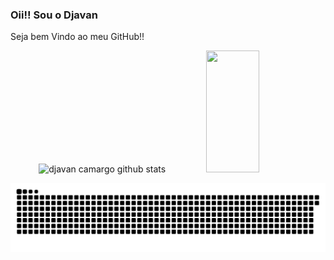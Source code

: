 ### Oii!! Sou o Djavan 
Seja bem Vindo ao meu GitHub!!

<!--
**djavanoc/djavanoc** is a ✨ _special_ ✨ repository because its `README.md` (this file) appears on your GitHub profile.

Here are some ideas to get you started:

- 🔭 I’m currently working on ...
- 🌱 I’m currently learning ...
- 👯 I’m looking to collaborate on ...
- 🤔 I’m looking for help with ...
- 💬 Ask me about ...
- 📫 How to reach me: ...
- 😄 Pronouns: ...
- ⚡ Fun fact: ...
-->
<div align="center">  
  <img width="49%" height="195px" src="https://github-readme-stats.vercel.app/api?username=djavanoc&show_icons=true&count_private=true&hide_border=true&title_color=008B8B&icon_color=2F4F4F&text_color=008080&bg_color=0d1117" alt="djavan camargo  github stats" /> 
  <img width="41%" height="195px" src="https://github-readme-stats.vercel.app/api/top-langs/?username=djavanoc&layout=compact&hide_border=true&title_color=008B8B&text_color=008B8BF&bg_color=0d1117" />
</div>


  ![Snake animation](https://github.com/djavanoc/djavanoc/blob/output/github-contribution-grid-snake.svg)

